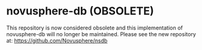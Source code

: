 # novusphere-db (OBSOLETE)This repository is now considered obsolete and this implementation of novusphere-db will no longer be maintained. Please see the new repository at: https://github.com/Novusphere/nsdb